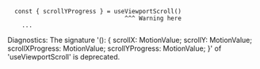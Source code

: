 ```tsx
  const { scrollYProgress } = useViewportScroll()
                                 ^^^ Warning here
    ...
```

Diagnostics:
The signature '(): { scrollX: MotionValue<number>; scrollY: MotionValue<number>; scrollXProgress: MotionValue<number>; scrollYProgress: MotionValue<number>; }' of 'useViewportScroll' is deprecated.

